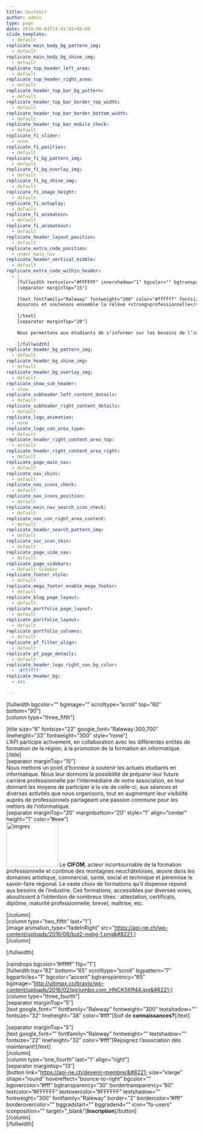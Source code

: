 ```yaml
---
title: Soutenir
author: admin
type: page
date: 2016-06-04T14:41:01+00:00
slide_template:
  - default
replicate_main_body_bg_pattern_img:
  - default
replicate_main_body_bg_shine_img:
  - default
replicate_top_header_left_area:
  - default
replicate_top_header_right_area:
  - default
replicate_header_top_bar_bg_pattern:
  - default
replicate_header_top_bar_border_top_width:
  - default
replicate_header_top_bar_border_bottom_width:
  - default
replicate_header_top_bar_mobile_check:
  - default
replicate_fi_slider:
  - none
replicate_fi_position:
  - default
replicate_fi_bg_pattern_img:
  - default
replicate_fi_bg_overlay_img:
  - default
replicate_fi_bg_shine_img:
  - default
replicate_fi_image_height:
  - default
replicate_fi_autoplay:
  - default
replicate_fi_animatein:
  - default
replicate_fi_animateout:
  - default
replicate_header_layout_position:
  - default
replicate_extra_code_position:
  - under_main_nav
replicate_header_vertical_middle:
  - default
replicate_extra_code_within_header:
  - |
    [fullwidth textcolor="#FFFFFF" innershadow="1" bgcolor="" bgtransparency="" bgimage="" bgpattern="" top="50" bottom="40"]
    [separator marginTop="15"]
    
    [text fontfamily="Raleway" fontweight="200" color="#ffffff" fontsize="29" lineheight="33"]
    Assurons et soutenons ensemble la relève <strong>professionnelle</strong> informatique.
    
    [/text]
    [separator marginTop="20"]
    
    Nous permettons aux étudiants de s’informer sur les besoins de l’industrie, de présenter leurs travaux à une assemblée de professionnels et de nouer des contacts qui leur seront précieux dans leur développement tant personnel, que professionnel. La volonté profonde de l’association de contribuer à l’épanouissement de la relève professionnelle est, par ailleurs, renforcée par le caractère gratuit de la qualité de membre pour les étudiants.
    
    [/fullwidth]
replicate_header_bg_pattern_img:
  - default
replicate_header_bg_shine_img:
  - default
replicate_header_bg_overlay_img:
  - default
replicate_show_sub_header:
  - show
replicate_subheader_left_content_details:
  - default
replicate_subheader_right_content_details:
  - default
replicate_logo_animation:
  - none
replicate_logo_con_area_type:
  - default
replicate_header_right_content_area_top:
  - default
replicate_header_right_content_area_right:
  - default
replicate_page_main_nav:
  - default
replicate_nav_skins:
  - default
replicate_nav_icons_check:
  - default
replicate_nav_icons_position:
  - default
replicate_main_nav_search_icon_check:
  - default
replicate_nav_con_right_area_content:
  - default
replicate_header_search_pattern_img:
  - default
replicate_soc_icon_skin:
  - default
replicate_page_side_nav:
  - default
replicate_page_sidebars:
  - Default Sidebar
replicate_footer_style:
  - default
replicate_mega_footer_enable_mega_footer:
  - default
replicate_blog_page_layout:
  - default
replicate_portfolio_page_layout:
  - default
replicate_portfolio_layout:
  - default
replicate_portfolio_columns:
  - default
replicate_pf_filter_align:
  - default
replicate_pf_page_details:
  - default
replicate_header_logo_right_con_bg_color:
  - '#ffffff'
replicate_header_bg:
  - 441

---
```

[fullwidth bgcolor=&#8221;&#8221; bgimage=&#8221;&#8221; scrolltype=&#8221;scroll&#8221; top=&#8221;60&#8243; bottom=&#8221;90&#8243;]  
[column type=&#8221;three_fifth&#8221;]

[title size=&#8221;6&#8243; fontsize=&#8221;22&#8243; google_font=&#8221;Raleway:300,700&#8243; lineheight=&#8221;33&#8243; fontweight=&#8221;300&#8243; style=&#8221;none&#8221;]  
L’API participe activement, en collaboration avec les différentes entités de formation de la région, à la promotion de la formation en informatique.  
[/title]  
[separator marginTop=&#8221;15&#8243;]  
Nous mettons un point d’honneur à soutenir les actuels étudiants en informatique. Nous leur donnons la possibilité de préparer leur future carrière professionnelle par l’intermédiaire de notre association, en leur donnant les moyens de participer à la vie de celle-ci, aux séances et diverses activités que nous organisons, tout en augmentant leur visibilité auprès de professionnels partageant une passion commune pour les métiers de l’informatique.  
[separator marginTop=&#8221;20&#8243; marginbottom=&#8221;20&#8243; style=&#8221;1&#8243; align=&#8221;center&#8221; height=&#8221;1&#8243; color=&#8221;#eee&#8221;]  
<img decoding="async" loading="lazy" class=" wp-image-2258 alignleft" src="https://api-ne.ch/wp-content/uploads/2016/06/imgres.jpg" alt="imgres" width="137" height="117" /> Le **CIFOM**, acteur incontournable de la formation professionnelle et continue des montagnes neuchâteloises, œuvre dans les domaines artistique, commercial, santé, social et technique et pérennise le savoir-faire régional. Le vaste choix de formations qu’il dispense répond aux besoins de l’industrie. Ces formations, accessibles par diverses voies, aboutissent à l’obtention de nombreux titres : attestation, certificats, diplôme, maturité professionnelle, brevet, maîtrise, etc.

[/column]  
[column type=&#8221;two_fifth&#8221; last=&#8221;1&#8243;]  
[image animation_type=&#8221;fadeInRight&#8221; src=&#8221;https://api-ne.ch/wp-content/uploads/2016/06/but2-nobg-1.png&#8221;]  
[/column]

[/fullwidth]

[raindrops bgcolor=&#8221;#ffffff&#8221; flip=&#8221;1&#8243;]  
[fullwidth top=&#8221;82&#8243; bottom=&#8221;65&#8243; scrolltype=&#8221;scroll&#8221; bgpattern=&#8221;7&#8243; bgparticles=&#8221;1&#8243; bgcolor=&#8221;accent&#8221; bgtransparency=&#8221;65&#8243; bgimage=&#8221;http://ultimax.co/bravio/wp-content/uploads/2016/02/picjumbo.com_HNCK56ff44.jpg&#8221;]  
[column type=&#8221;three_fourth&#8221;]  
[separator marginTop=&#8221;5&#8243;]  
[text google_font=&#8221;&#8221; fontfamily=&#8221;Raleway&#8221; fontweight=&#8221;300&#8243; textshadow=&#8221;&#8221; fontsize=&#8221;32&#8243; lineheight=&#8221;38&#8243; color=&#8221;#fff&#8221;]Soif de **connaissances?**[/text]

[separator marginTop=&#8221;5&#8243;]  
[text google_font=&#8221;&#8221; fontfamily=&#8221;Raleway&#8221; fontweight=&#8221;&#8221; textshadow=&#8221;&#8221; fontsize=&#8221;22&#8243; lineheight=&#8221;32&#8243; color=&#8221;#fff&#8221;]Rejoignez l&#8217;association dès maintenant![/text]  
[/column]  
[column type=&#8221;one_fourth&#8221; last=&#8221;1&#8243; align=&#8221;right&#8221;]  
[separator margintop=&#8221;13&#8243;]  
[button link=&#8221;https://api-ne.ch/devenir-membre/&#8221; size=&#8221;xlarge&#8221; shape=&#8221;round&#8221; hovereffect=&#8221;bounce-to-right&#8221; bgcolor=&#8221;&#8221; bgovercolor=&#8221;#fff&#8221; bgtransparency=&#8221;30&#8243; bordertransparency=&#8221;80&#8243; textcolor=&#8221;#FFFFFF&#8221; textovercolor=&#8221;#FFFFFF&#8221; textshadow=&#8221;&#8221; fontweight=&#8221;300&#8243; fontfamily=&#8221;Raleway&#8221; border=&#8221;2&#8243; bordercolor=&#8221;#fff&#8221; borderovercolor=&#8221;&#8221; bggradstart=&#8221;&#8221; bggradend=&#8221;&#8221; icon=&#8221;fa-users&#8221; iconposition=&#8221;&#8221; target=&#8221;_blank&#8221;]**Inscription**[/button]  
[/column]  
[/fullwidth]